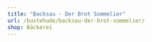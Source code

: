 ```yaml
---
title: "Backsau - Der Brot Sommelier"
url: /buxtehude/backsau-der-brot-sommelier/
shop: Bäckerei
---
```

